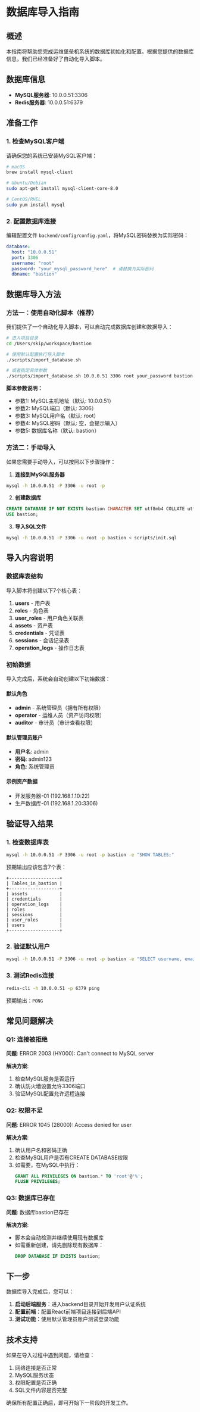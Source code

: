 # 数据库导入指南

## 概述

本指南将帮助您完成运维堡垒机系统的数据库初始化和配置。根据您提供的数据库信息，我们已经准备好了自动化导入脚本。

## 数据库信息

- **MySQL服务器**: 10.0.0.51:3306
- **Redis服务器**: 10.0.0.51:6379

## 准备工作

### 1. 检查MySQL客户端

请确保您的系统已安装MySQL客户端：

```bash
# macOS
brew install mysql-client

# Ubuntu/Debian
sudo apt-get install mysql-client-core-8.0

# CentOS/RHEL
sudo yum install mysql
```

### 2. 配置数据库连接

编辑配置文件 `backend/config/config.yaml`，将MySQL密码替换为实际密码：

```yaml
database:
  host: "10.0.0.51"
  port: 3306
  username: "root"
  password: "your_mysql_password_here"  # 请替换为实际密码
  dbname: "bastion"
```

## 数据库导入方法

### 方法一：使用自动化脚本（推荐）

我们提供了一个自动化导入脚本，可以自动完成数据库创建和数据导入：

```bash
# 进入项目目录
cd /Users/skip/workspace/bastion

# 使用默认配置执行导入脚本
./scripts/import_database.sh

# 或者指定具体参数
./scripts/import_database.sh 10.0.0.51 3306 root your_password bastion
```

**脚本参数说明：**
- 参数1: MySQL主机地址（默认: 10.0.0.51）
- 参数2: MySQL端口（默认: 3306）
- 参数3: MySQL用户名（默认: root）
- 参数4: MySQL密码（默认: 空，会提示输入）
- 参数5: 数据库名称（默认: bastion）

### 方法二：手动导入

如果您需要手动导入，可以按照以下步骤操作：

1. **连接到MySQL服务器**
```bash
mysql -h 10.0.0.51 -P 3306 -u root -p
```

2. **创建数据库**
```sql
CREATE DATABASE IF NOT EXISTS bastion CHARACTER SET utf8mb4 COLLATE utf8mb4_unicode_ci;
USE bastion;
```

3. **导入SQL文件**
```bash
mysql -h 10.0.0.51 -P 3306 -u root -p bastion < scripts/init.sql
```

## 导入内容说明

### 数据库表结构

导入脚本将创建以下7个核心表：

1. **users** - 用户表
2. **roles** - 角色表
3. **user_roles** - 用户角色关联表
4. **assets** - 资产表
5. **credentials** - 凭证表
6. **sessions** - 会话记录表
7. **operation_logs** - 操作日志表

### 初始数据

导入完成后，系统会自动创建以下初始数据：

#### 默认角色
- **admin** - 系统管理员（拥有所有权限）
- **operator** - 运维人员（资产访问权限）
- **auditor** - 审计员（审计查看权限）

#### 默认管理员账户
- **用户名**: admin
- **密码**: admin123
- **角色**: 系统管理员

#### 示例资产数据
- 开发服务器-01 (192.168.1.10:22)
- 生产数据库-01 (192.168.1.20:3306)

## 验证导入结果

### 1. 检查数据库表

```bash
mysql -h 10.0.0.51 -P 3306 -u root -p bastion -e "SHOW TABLES;"
```

预期输出应该包含7个表：
```
+-------------------+
| Tables_in_bastion |
+-------------------+
| assets            |
| credentials       |
| operation_logs    |
| roles             |
| sessions          |
| user_roles        |
| users             |
+-------------------+
```

### 2. 验证默认用户

```bash
mysql -h 10.0.0.51 -P 3306 -u root -p bastion -e "SELECT username, email, status FROM users;"
```

### 3. 测试Redis连接

```bash
redis-cli -h 10.0.0.51 -p 6379 ping
```

预期输出：`PONG`

## 常见问题解决

### Q1: 连接被拒绝
**问题**: ERROR 2003 (HY000): Can't connect to MySQL server

**解决方案**:
1. 检查MySQL服务是否运行
2. 确认防火墙设置允许3306端口
3. 验证MySQL配置允许远程连接

### Q2: 权限不足
**问题**: ERROR 1045 (28000): Access denied for user

**解决方案**:
1. 确认用户名和密码正确
2. 检查MySQL用户是否有CREATE DATABASE权限
3. 如需要，在MySQL中执行：
   ```sql
   GRANT ALL PRIVILEGES ON bastion.* TO 'root'@'%';
   FLUSH PRIVILEGES;
   ```

### Q3: 数据库已存在
**问题**: 数据库bastion已存在

**解决方案**:
- 脚本会自动检测并继续使用现有数据库
- 如需重新创建，请先删除现有数据库：
  ```sql
  DROP DATABASE IF EXISTS bastion;
  ```

## 下一步

数据库导入完成后，您可以：

1. **启动后端服务**：进入backend目录开始开发用户认证系统
2. **配置前端**：配置React前端项目连接到后端API
3. **测试功能**：使用默认管理员账户测试登录功能

## 技术支持

如果在导入过程中遇到问题，请检查：
1. 网络连接是否正常
2. MySQL服务状态
3. 权限配置是否正确
4. SQL文件内容是否完整

确保所有配置正确后，即可开始下一阶段的开发工作。 